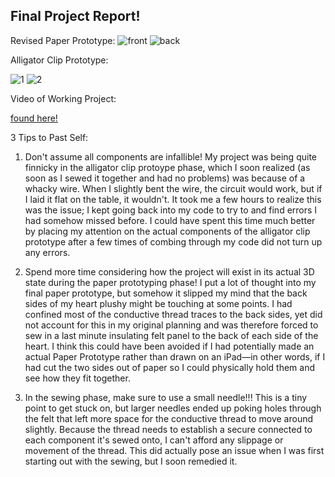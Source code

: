 ## Final Project Report!

Revised Paper Prototype:
![front](https://delilahdelgado.github.io/assets/img/finalpaper2.png)
![back](https://delilahdelgado.github.io/assets/img/finalpaper.png)

Alligator Clip Prototype: 

![1](https://delilahdelgado.github.io/assets/img/allygate.png)
![2](https://delilahdelgado.github.io/assets/img/allygate2.png)

Video of Working Project: 

[found here!](https://drive.google.com/file/d/1TyaArbwL5lOz7yWAmajtaeBXcJFralJC/view?usp=sharing)

3 Tips to Past Self:
1. Don't assume all components are infallible! My project was being quite finnicky in the alligator clip protoype phase, which I soon realized (as soon as I sewed it together and had no problems) was because of a whacky wire. When I slightly bent the wire, the circuit would work, but if I laid it flat on the table, it wouldn't. It took me a few hours to realize this was the issue; I kept going back into my code to try to and find errors I had somehow missed before. I could have spent this time much better by placing my attention on the actual components of the alligator clip prototype after a few times of combing through my code did not turn up any errors. 

2. Spend more time considering how the project will exist in its actual 3D state during the paper prototyping phase! I put a lot of thought into my final paper prototype, but somehow it slipped my mind that the back sides of my heart plushy might be touching at some points. I had confined most of the conductive thread traces to the back sides, yet did not account for this in my original planning and was therefore forced to sew in a last minute insulating felt panel to the back of each side of the heart. I think this could have been avoided if I had potentially made an actual Paper Prototype rather than drawn on an iPad—in other words, if I had cut the two sides out of paper so I could physically hold them and see how they fit together.

3. In the sewing phase, make sure to use a small needle!!! This is a tiny point to get stuck on, but larger needles ended up poking holes through the felt that left more space for the conductive thread to move around slightly. Because the thread needs to establish a secure connected to each component it's sewed onto, I can't afford any slippage or movement of the thread. This did actually pose an issue when I was first starting out with the sewing, but I soon remedied it. 
